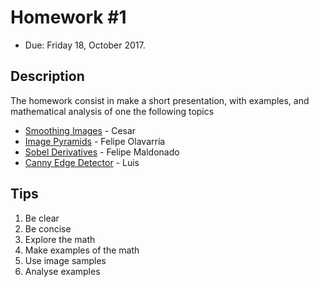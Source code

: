 # Homework #1


- Due: Friday 18, October 2017.

## Description

 The homework consist in make a short presentation, with examples, and mathematical analysis of one the following topics

- [Smoothing Images](https://docs.opencv.org/3.0-beta/doc/tutorials/imgproc/gausian_median_blur_bilateral_filter/gausian_median_blur_bilateral_filter.html#smoothing) - Cesar
- [Image Pyramids](https://docs.opencv.org/3.0-beta/doc/tutorials/imgproc/pyramids/pyramids.html#pyramids) - Felipe Olavarría 
- [Sobel Derivatives](https://docs.opencv.org/3.0-beta/doc/tutorials/imgproc/imgtrans/sobel_derivatives/sobel_derivatives.html#sobel-derivatives) - Felipe Maldonado
- [Canny Edge Detector](https://docs.opencv.org/3.0-beta/doc/tutorials/imgproc/imgtrans/canny_detector/canny_detector.html#canny-detector) - Luis

## Tips

1. Be clear
2. Be concise
3. Explore the math
4. Make examples of the math
5. Use image samples
6. Analyse examples


